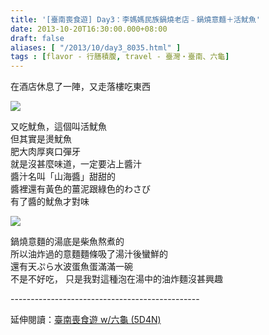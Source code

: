 ```yaml
---
title: '[臺南喪食遊] Day3：李媽媽民族鍋燒老店﹣鍋燒意麵＋活魷魚'
date: 2013-10-20T16:30:00.000+08:00
draft: false
aliases: [ "/2013/10/day3_8035.html" ]
tags : [flavor - 行膳積腹, travel - 臺灣・臺南、六龜]
---
```


在酒店休息了一陣，又走落樓吃東西  

![](/images/tainan3j1.jpg)

又吃魷魚，這個叫活魷魚  
但其實是燙魷魚  
肥大肉厚爽口彈牙  
就是沒甚麼味道，一定要沾上醬汁  
醬汁名叫「山海醬」甜甜的  
醬裡還有黃色的薑泥跟綠色的わさび  
有了醬的魷魚才對味  

![](/images/tainan3j.jpg)

鍋燒意麵的湯底是柴魚熬煮的  
所以油炸過的意麵麵條吸了湯汁後蠻鮮的  
還有天ぷら水波蛋魚蛋滿滿一碗  
不是不好吃， 只是我對這種泡在湯中的油炸麵沒甚興趣  
  
\-----------------------------------------------  
  
延伸閱讀：[臺南喪食遊 w/六龜 (5D4N)](https://hidie.net/tainan5d4n/)

